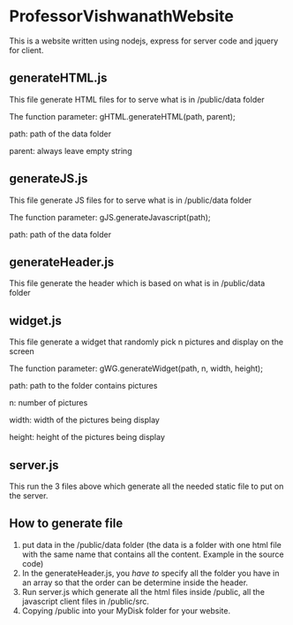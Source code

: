 # ProfessorVishwanathWebsite
This is a website written using nodejs, express for server code and jquery for client.

## generateHTML.js
This file generate HTML files for to serve what is in /public/data folder

The function parameter: gHTML.generateHTML(path, parent);

path: path of the data folder

parent: always leave empty string
## generateJS.js
This file generate JS files for to serve what is in /public/data folder

The function parameter: gJS.generateJavascript(path);

path: path of the data folder
## generateHeader.js
This file generate the header which is based on what is in /public/data folder
## widget.js
This file generate a widget that randomly pick n pictures and display on the screen

The function parameter: gWG.generateWidget(path, n, width, height);

path: path to the folder contains pictures

n: number of pictures

width: width of the pictures being display

height: height of the pictures being display

## server.js
This run the 3 files above which generate all the needed static file to put on the server.

## How to generate file

1. put data in the /public/data folder (the data is a folder with one html file with the same name that contains all the content. Example in the source code)
2. In the generateHeader.js, you *have to* specify all the folder you have in an array so that the order can be determine inside the header.
3. Run server.js which generate all the html files inside /public, all the javascript client files in /public/src.
4. Copying /public into your MyDisk folder for your website.
